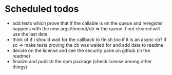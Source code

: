 # Scheduled todos

- add tests which prove that if the callable is on the queue and reregister happens with the new args/timeout/cb => the queue if not cleared will use the last
  data
- think of if i should wait for the callback to finish too if it is an async cb?
  if so => make tests proving the cb was waited for and add data to readme
- decide on the license and see the security pane on github (in the readme)
- finalize and publish the npm package (check license among other things)
